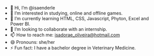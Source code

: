 - 👋 Hi, I’m @isaenderle
- 👀 I’m interested in studying, online and offline games.
- 🌱 I’m currently learning HTML, CSS, Javascript, Phyton, Excel and Power BI.
- 💞️ I’m looking to collaborate with an internship.
- 📫 How to reach me: isadorae_oliveira@hotmail.com 
- 😄 Pronouns: she/her
- ⚡ Fun fact: I have a bachelor degree in Veterinary Medicine.

<!---
isaenderle/isaenderle is a ✨ special ✨ repository because its `README.md` (this file) appears on your GitHub profile.
You can click the Preview link to take a look at your changes.
--->

